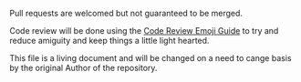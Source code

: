 Pull requests are welcomed but not guaranteed to be merged.

Code review will be done using the [Code Review Emoji Guide](https://github.com/erikthedeveloper/code-review-emoji-guide) to try and reduce amiguity and keep things a little light hearted.

This file is a living document and will be changed on a need to cange basis by the original Author of the repository.
